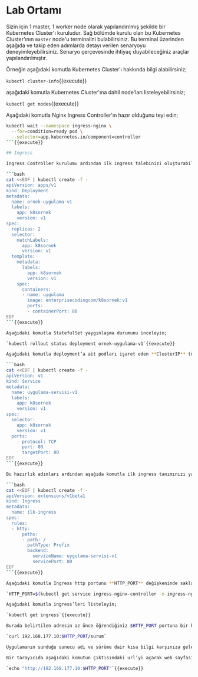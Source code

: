 # Lab Ortamı

Sizin için 1 master, 1 worker node olarak yapılandırılmış şekilde bir Kubernetes Cluster'ı kuruludur. Sağ bölümde kurulu olan bu Kubernetes Cluster'ının `master` node'u terminalini bulabilirsiniz. Bu terminal üzerinden aşağıda ve takip eden adımlarda detayı verilen senaryoyu deneyimleyebilirsiniz. Senaryo çerçevesinde ihtiyaç duyabileceğiniz araçlar yapılandırılmıştır.

Örneğin aşağıdaki komutla Kubernetes Cluster'ı hakkında bilgi alabilirsiniz;

`kubectl cluster-info`{{execute}}

aşağıdaki komutla Kubernetes Cluster'ına dahil node'ları listeleyebilirsiniz;

`kubectl get nodes`{{execute}}

Aşağıdaki komutla Nginx Ingress Controller'ın hazır olduğunu teyi edin;

```bash
kubectl wait --namespace ingress-nginx \
  --for=condition=ready pod \
  --selector=app.kubernetes.io/component=controller
```{{execute}}

## Ingress

Ingress Controller kurulumu ardından ilk ingress talebinizi oluşturabilirsiniz. Bunun için öncelikle aşağıdaki komutu çalıştırarak bir deployment ile örnek uygulamanızı 3 instance olarak başlatın;

```bash
cat <<EOF | kubectl create -f -
apiVersion: apps/v1
kind: Deployment
metadata:
  name: ornek-uygulama-v1
  labels:
    app: k8sornek
    version: v1
spec:
  replicas: 2
  selector:
    matchLabels:
      app: k8sornek
      version: v1
  template:
    metadata:
      labels:
        app: k8sornek
        version: v1
    spec:
      containers:
      - name: uygulama
        image: enterprisecodingcom/k8sornek:v1
        ports:
        - containerPort: 80
EOF
```{{execute}}

Aşağıdaki komutla StatefulSet yaygınlaşma durumunu inceleyin;

`kubectl rollout status deployment ornek-uygulama-v1`{{execute}}

Aşağıdaki komutla deployment’a ait podları işaret eden **ClusterIP** türünde bir servis oluşturun;

```bash
cat <<EOF | kubectl create -f -
apiVersion: v1
kind: Service
metadata:
  name: uygulama-servisi-v1
  labels:
    app: k8sornek
    version: v1
spec:
  selector:
    app: k8sornek
    version: v1
  ports:
    - protocol: TCP
      port: 80
      targetPort: 80
EOF
```{{execute}}

Bu hazırlık adımları ardından aşağıda komutla ilk ingress tanımınızı yapın;

```bash
cat <<EOF | kubectl create -f -
apiVersion: extensions/v1beta1
kind: Ingress
metadata:
  name: ilk-ingress
spec:
  rules:
  - http:
      paths:
      - path: /
        pathType: Prefix
        backend:
          serviceName: uygulama-servisi-v1
          servicePort: 80
EOF
```{{execute}}

Aşağıdaki komutla Ingress http portunu **HTTP_PORT** değişkeninde saklayın;

`HTTP_PORT=$(kubectl get service ingress-nginx-controller -n ingress-nginx -o jsonpath='{.spec.ports[?(@.name=="http")].nodePort}')`{{execute}}

Aşağıdaki komutla ingress’leri listeleyin;

`kubectl get ingress`{{execute}}

Burada belirtilen adresin az önce öğrendiğiniz $HTTP_PORT portuna bir http talebi gönderin. Örneğin;

`curl 192.168.177.10:$HTTP_PORT/surum`

Uygulamanın sunduğu sunucu adı ve sürüme dair kısa bilgi karşınıza gelecek. Bu komutu arka arkaya birkaç defa çalıştırarak round-robin mantığı ile deployment’a ait iki pod’dan yanıt geldiğini teyit edin.

Bir tarayıcıda aşağıdaki komutun çıktısındaki url’yi açarak web sayfasının geldiğini teyit edin. 

`echo "http://192.168.177.10:$HTTP_PORT"`{{execute}}